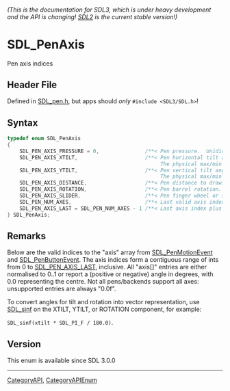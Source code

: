 ###### (This is the documentation for SDL3, which is under heavy development and the API is changing! [SDL2](https://wiki.libsdl.org/SDL2/) is the current stable version!)
# SDL_PenAxis

Pen axis indices

## Header File

Defined in [SDL_pen.h](https://github.com/libsdl-org/SDL/blob/main/include/SDL3/SDL_pen.h), but apps should _only_ `#include <SDL3/SDL.h>`!

## Syntax

```c
typedef enum SDL_PenAxis
{
    SDL_PEN_AXIS_PRESSURE = 0,               /**< Pen pressure.  Unidirectional: 0..1.0 */
    SDL_PEN_AXIS_XTILT,                      /**< Pen horizontal tilt angle.  Bidirectional: -90.0..90.0 (left-to-right).
                                                  The physical max/min tilt may be smaller than -90.0 / 90.0, cf. SDL_PenCapabilityInfo */
    SDL_PEN_AXIS_YTILT,                      /**< Pen vertical tilt angle.  Bidirectional: -90.0..90.0 (top-to-down).
                                                  The physical max/min tilt may be smaller than -90.0 / 90.0, cf. SDL_PenCapabilityInfo */
    SDL_PEN_AXIS_DISTANCE,                   /**< Pen distance to drawing surface.  Unidirectional: 0.0..1.0 */
    SDL_PEN_AXIS_ROTATION,                   /**< Pen barrel rotation.  Bidirectional: -180..179.9 (clockwise, 0 is facing up, -180.0 is facing down). */
    SDL_PEN_AXIS_SLIDER,                     /**< Pen finger wheel or slider (e.g., Airbrush Pen).  Unidirectional: 0..1.0 */
    SDL_PEN_NUM_AXES,                        /**< Last valid axis index */
    SDL_PEN_AXIS_LAST = SDL_PEN_NUM_AXES - 1 /**< Last axis index plus 1 */
} SDL_PenAxis;
```

## Remarks

Below are the valid indices to the "axis" array from
[SDL_PenMotionEvent](SDL_PenMotionEvent) and
[SDL_PenButtonEvent](SDL_PenButtonEvent). The axis indices form a
contiguous range of ints from 0 to [SDL_PEN_AXIS_LAST](SDL_PEN_AXIS_LAST),
inclusive. All "axis[]" entries are either normalised to 0..1 or report a
(positive or negative) angle in degrees, with 0.0 representing the centre.
Not all pens/backends support all axes: unsupported entries are always
"0.0f".

To convert angles for tilt and rotation into vector representation, use
[SDL_sinf](SDL_sinf) on the XTILT, YTILT, or ROTATION component, for
example:

`SDL_sinf(xtilt * SDL_PI_F / 180.0)`.

## Version

This enum is available since SDL 3.0.0

----
[CategoryAPI](CategoryAPI), [CategoryAPIEnum](CategoryAPIEnum)

